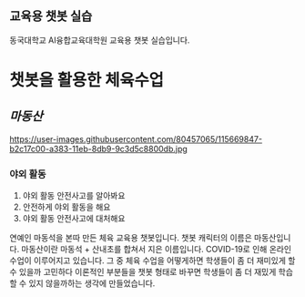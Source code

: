 ## 교육용 챗봇 실습

동국대학교 AI융합교육대학원 교육용 챗봇 실습입니다.

# **챗봇**을 활용한 체육수업

## *마동산*
https://user-images.githubusercontent.com/80457065/115669847-b2c17c00-a383-11eb-8db9-9c3d5c8800db.jpg

### 야외 활동

1. 야외 활동 안전사고를 알아봐요
2. 안전하게 야외 활동을 해요
3. 야외 활동 안전사고에 대처해요

연예인 마동석을 본따 만든 체육 교육용 챗봇입니다.
  챗봇 캐릭터의 이름은 마동산입니다.
  마동산이란 마동석 + 산내초를 합쳐서 지은 이름입니다.
  COVID-19로 인해 온라인 수업이 이루어지고 있습니다.
  그 중 체육 수업을 어떻게하면 학생들이 좀 더 재미있게 할 수 있을까 고민하다
  이론적인 부분들을 챗봇 형태로 바꾸면 학생들이 좀 더 재밌게 학습할 수 있지 않을까하는 생각에 만들었습니다.
